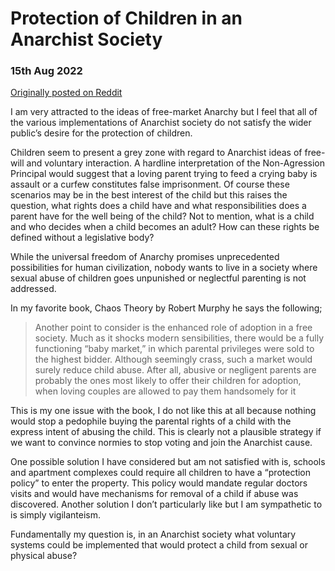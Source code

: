 # Protection of Children in an Anarchist Society
### 15th Aug 2022

[Originally posted on Reddit](https://reddit.com/r/anarchy/comments/wp2d7q/protection_of_children_in_an_anarchist_society/)

I am very attracted to the ideas of free-market Anarchy but I feel that all of the various implementations of Anarchist society do not satisfy the wider public’s desire for the protection of children.

Children seem to present a grey zone with regard to Anarchist ideas of free-will and voluntary interaction. A hardline interpretation of the Non-Agression Principal would suggest that a loving parent trying to feed a crying baby is assault or a curfew constitutes false imprisonment. Of course these scenarios may be in the best interest of the child but this raises the question, what rights does a child have and what responsibilities does a parent have for the well being of the child? Not to mention, what is a child and who decides when a child becomes an adult? How can these rights be defined without a legislative body?

While the universal freedom of Anarchy promises unprecedented possibilities for human civilization, nobody wants to live in a society where sexual abuse of children goes unpunished or neglectful parenting is not addressed.

In my favorite book, Chaos Theory by Robert Murphy he says the following;

> Another point to consider is the enhanced role of adoption in a free society. Much as it shocks modern sensibilities, there would be a fully functioning “baby market,” in which parental privileges were sold to the highest bidder. Although seemingly crass, such a market would surely reduce child abuse. After all, abusive or negligent parents are probably the ones most likely to offer their children for adoption, when loving couples are allowed to pay them handsomely for it

This is my one issue with the book, I do not like this at all because nothing would stop a pedophile buying the parental rights of a child with the express intent of abusing the child. This is clearly not a plausible strategy if we want to convince normies to stop voting and join the Anarchist cause.

One possible solution I have considered but am not satisfied with is, schools and apartment complexes could require all children to have a “protection policy” to enter the property. This policy would mandate regular doctors visits and would have mechanisms for removal of a child if abuse was discovered. Another solution I don’t particularly like but I am sympathetic to is simply vigilanteism.

Fundamentally my question is, in an Anarchist society what voluntary systems could be implemented that would protect a child from sexual or physical abuse?
